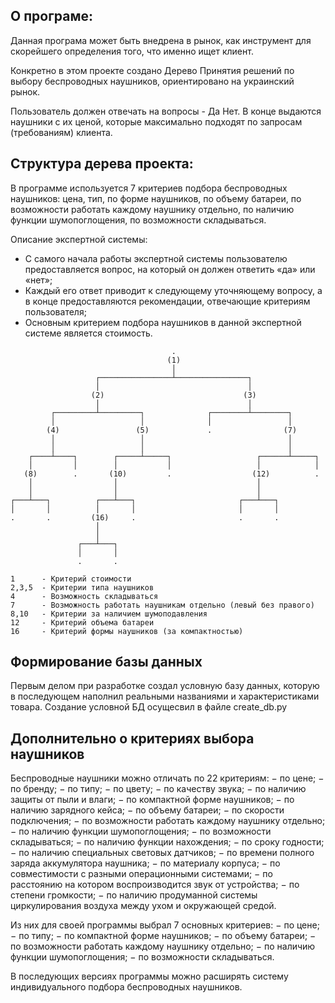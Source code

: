 ## О програме:

Данная програма может быть внедрена в рынок, как инструмент для скорейшего определения того, что именно ищет клиент.

Конкретно в этом проекте создано Дерево Принятия решений по выбору беспроводных наушников, ориентировано на украинский рынок.

Пользователь должен отвечать на вопросы - Да Нет. В конце выдаются наушники с их ценой, которые максимально подходят по запросам (требованиям) клиента.


## Структура дерева проекта:

В программе используется 7 критериев подбора беспроводных наушников: цена, тип, по форме наушников, по объему батареи, по возможности работать каждому наушнику отдельно, по наличию функции шумопоглощения, по возможности складываться.

Описание экспертной системы:
- С самого начала работы экспертной системы пользователю предоставляется вопрос, на который он должен ответить «да» или «нет»;
- Каждый его ответ приводит к следующему уточняющему вопросу, а в конце предоставляются рекомендации, отвечающие критериям пользователя;
- Основным критерием подбора наушников в данной экспертной системе является стоимость.

```text
                                    .
                                   (1)
                                    │
                   ┌────────────────┴────────────────┐
                   │                                 │
                  (2)                               (3)
                   │                                 │
         ┌─────────┴─────────┐              ┌────────┴────────┐
         │                   │              │                 │
        (4)                 (5)             .                (7)
         │                   │                                │
         │                   │                                │
    ┌────┴────┐        ┌─────┴─────┐                   ┌──────┴─────┐
    │         │        │           │                   │            │
   (8)        .       (10)         .                  (12)          .
    │                  │                               │
    │                  │                               │
┌───┴───┐          ┌───┴───┐                       ┌───┴───┐
│       │          │       │                       │       │
.       .         (16)     .                       .       .
                   │
                   │
               ┌───┴───┐
               │       │
               .       .

1      - Критерий стоимости
2,3,5  - Критерии типа наушников
4      - Возможность складываться
7      - Возможность работать наушникам отдельно (левый без правого)
8,10   - Критерии за наличием шумоподавления
12     - Критерий объема батареи 
16     - Критерий формы наушников (за компактностью)
``` 


## Формирование базы данных 

Первым делом при разработке создал условную базу данных, которую в последующем наполнил реальными названиями и характеристиками товара.
Создание условной БД осущесвил в файле create_db.py


##  Дополнительно о критериях выбора наушников

Беспроводные наушники можно отличать по 22 критериям:
− по цене;
− по бренду;
− по типу;
− по цвету;
− по качеству звука;
− по наличию защиты от пыли и влаги;
− по компактной форме наушников;
− по наличию зарядного кейса;
− по объему батареи;
− по скорости подключения;
− по возможности работать каждому наушнику отдельно;
− по наличию функции шумопоглощения;
− по возможности складываться;
− по наличию функции нахождения;
− по сроку годности;
− по наличию специальных световых датчиков;
− по времени полного заряда аккумулятора наушника;
− по материалу корпуса;
− по совместимости с разными операционными системами;
− по расстоянию на котором воспроизводится звук от устройства;
− по степени громкости;
− по наличию продуманной системы циркулирования воздуха между ухом и окружающей средой.

Из них для своей программы выбрал 7 основных критериев:
− по цене;
− по типу;
− по компактной форме наушников;
− по объему батареи;
− по возможности работать каждому наушнику отдельно;
− по наличию функции шумопоглощения;
− по возможности складываться.

В последующих версиях программы можно расширять систему индивидуального подбора беспроводных наушников.